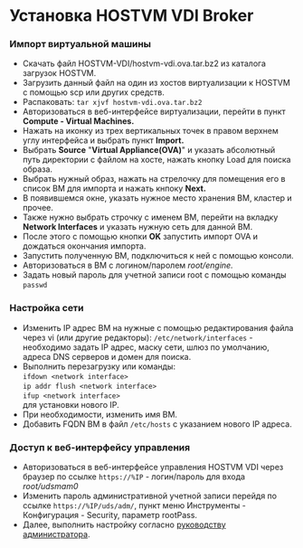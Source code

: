 # Установка HOSTVM VDI Broker

### Импорт виртуальной машины

* Скачать файл HOSTVM-VDI/hostvm-vdi.ova.tar.bz2 из каталога загрузок HOSTVM.
* Загрузить данный файл на один из хостов виртуализации к HOSTVM с помощью scp или других средств.
* &#x20;Распаковать: `tar xjvf hostvm-vdi.ova.tar.bz2`
* Авторизоваться в веб-интерфейсе виртуализации, перейти в пункт **Compute - Virtual Machines.**
* Нажать на иконку из трех вертикальных точек в правом верхнем углу интерфейса и выбрать пункт **Import.**
* Выбрать **Source** "**Virtual Appliance(OVA)**" и указать абсолютный путь директории с файлом на хосте, нажать кнопку Load для поиска образа.
* Выбрать нужный образ, нажать на стрелочку для помещения его в список ВМ для импорта и нажать кнпоку **Next.**
* В появившемся окне, указать нужное место хранения ВМ, кластер и прочее.
* Также нужно выбрать строчку с именем ВМ, перейти на вкладку **Network Interfaces** и указать нужную сеть для данной ВМ.
* После этого с помощью кнопки **OK** запустить импорт OVA и дождаться окончания импорта.
* Запустить полученную ВМ, подключиться к ней с помощью консоли.
* Авторизоваться в ВМ с логином/паролем _root/engine._
* Задать новый пароль для учетной записи root с помощью команды `passwd`

### Настройка сети

* Изменить IP адрес ВМ на нужные с помощью редактирования файла через vi (или другие редакторы): `/etc/network/interfaces` - необходимо задать IP адрес, маску сети, шлюз по умолчанию, адреса DNS серверов и домен для поиска.
* Выполнить перезагрузку или команды: \
  `ifdown <network interface>`\
  `ip addr flush <network interface>`\
  `ifup <network interface>` \
  для установки нового IP.
* При необходимости, изменить имя ВМ.
* Добавить FQDN ВМ в файл `/etc/hosts` с указанием нового IP адреса.

### Доступ к веб-интерфейсу управления

* Авторизоваться в веб-интерфейсе управления HOSTVM VDI через браузер по ссылке `https://%IP` - логин/пароль для входа _root/udsmam0_
* Изменить пароль административной учетной записи перейдя по ссылке `https://%IP/uds/adm/`, пункт меню Инструменты - Конфигурация - Security, параметр rootPass.
* Далее, выполнить настройку согласно [руководству администратора](install-hostvm-vdi-appliance.md).
